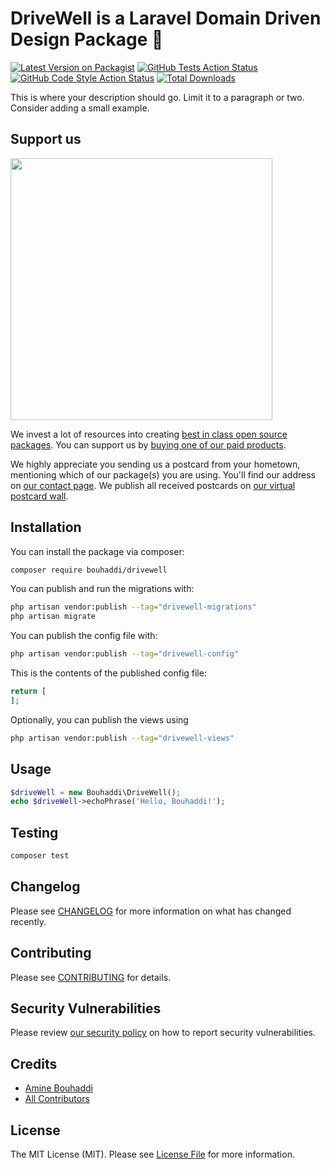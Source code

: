 # DriveWell is a Laravel Domain Driven Design Package 🚗

[![Latest Version on Packagist](https://img.shields.io/packagist/v/bouhaddi/drivewell.svg?style=flat-square)](https://packagist.org/packages/bouhaddi/drivewell)
[![GitHub Tests Action Status](https://img.shields.io/github/actions/workflow/status/bouhaddi/drivewell/run-tests.yml?branch=main&label=tests&style=flat-square)](https://github.com/bouhaddi/drivewell/actions?query=workflow%3Arun-tests+branch%3Amain)
[![GitHub Code Style Action Status](https://img.shields.io/github/actions/workflow/status/bouhaddi/drivewell/fix-php-code-style-issues.yml?branch=main&label=code%20style&style=flat-square)](https://github.com/bouhaddi/drivewell/actions?query=workflow%3A"Fix+PHP+code+style+issues"+branch%3Amain)
[![Total Downloads](https://img.shields.io/packagist/dt/bouhaddi/drivewell.svg?style=flat-square)](https://packagist.org/packages/bouhaddi/drivewell)

This is where your description should go. Limit it to a paragraph or two. Consider adding a small example.

## Support us

[<img src="https://github-ads.s3.eu-central-1.amazonaws.com/DriveWell.jpg?t=1" width="419px" />](https://spatie.be/github-ad-click/DriveWell)

We invest a lot of resources into creating [best in class open source packages](https://spatie.be/open-source). You can support us by [buying one of our paid products](https://spatie.be/open-source/support-us).

We highly appreciate you sending us a postcard from your hometown, mentioning which of our package(s) you are using. You'll find our address on [our contact page](https://spatie.be/about-us). We publish all received postcards on [our virtual postcard wall](https://spatie.be/open-source/postcards).

## Installation

You can install the package via composer:

```bash
composer require bouhaddi/drivewell
```

You can publish and run the migrations with:

```bash
php artisan vendor:publish --tag="drivewell-migrations"
php artisan migrate
```

You can publish the config file with:

```bash
php artisan vendor:publish --tag="drivewell-config"
```

This is the contents of the published config file:

```php
return [
];
```

Optionally, you can publish the views using

```bash
php artisan vendor:publish --tag="drivewell-views"
```

## Usage

```php
$driveWell = new Bouhaddi\DriveWell();
echo $driveWell->echoPhrase('Hello, Bouhaddi!');
```

## Testing

```bash
composer test
```

## Changelog

Please see [CHANGELOG](CHANGELOG.md) for more information on what has changed recently.

## Contributing

Please see [CONTRIBUTING](CONTRIBUTING.md) for details.

## Security Vulnerabilities

Please review [our security policy](../../security/policy) on how to report security vulnerabilities.

## Credits

- [Amine Bouhaddi](https://github.com/Bouhaddi)
- [All Contributors](../../contributors)

## License

The MIT License (MIT). Please see [License File](LICENSE.md) for more information.
